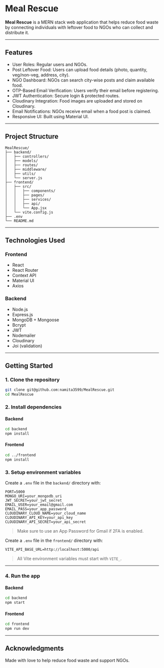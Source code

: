 # Meal Rescue

**Meal Rescue** is a MERN stack web application that helps reduce food waste by connecting individuals with leftover food to NGOs who can collect and distribute it. 

---

## Features

- User Roles: Regular users and NGOs.
- Post Leftover Food: Users can upload food details (photo, quantity, veg/non-veg, address, city).
- NGO Dashboard: NGOs can search city-wise posts and claim available food.
- OTP-Based Email Verification: Users verify their email before registering.
- JWT Authentication: Secure login & protected routes.
- Cloudinary Integration: Food images are uploaded and stored on Cloudinary.
- Email Notifications: NGOs receive email when a food post is claimed.
- Responsive UI: Built using Material UI.

---

## Project Structure

```
MealRescue/
├── backend/
│   ├── controllers/
│   ├── models/
│   ├── routes/
│   ├── middleware/
│   ├── utils/
│   └── server.js
├── frontend/
│   ├── src/
│   │   ├── components/
│   │   ├── pages/
│   │   ├── services/
│   │   ├── api/
│   │   └── App.jsx
│   └── vite.config.js
├── .env
└── README.md
```

---

## Technologies Used

### Frontend
- React
- React Router
- Context API
- Material UI
- Axios

### Backend
- Node.js
- Express.js
- MongoDB + Mongoose
- Bcrypt
- JWT
- Nodemailer
- Cloudinary
- Joi (validation)

---

## Getting Started

### 1. Clone the repository
```bash
git clone git@github.com:namita3599/MealRescue.git
cd MealRescue
```

### 2. Install dependencies

#### Backend
```bash
cd backend
npm install
```

#### Frontend
```bash
cd ../frontend
npm install
```

### 3. Setup environment variables

Create a `.env` file in the `backend/` directory with:

```env
PORT=5000
MONGO_URI=your_mongodb_uri
JWT_SECRET=your_jwt_secret
EMAIL_USER=your_email@gmail.com
EMAIL_PASS=your_app_password
CLOUDINARY_CLOUD_NAME=your_cloud_name
CLOUDINARY_API_KEY=your_api_key
CLOUDINARY_API_SECRET=your_api_secret
```

> Make sure to use an App Password for Gmail if 2FA is enabled.

Create a `.env` file in the `frontend/` directory with:

```env
VITE_API_BASE_URL=http://localhost:5000/api
```

> All Vite environment variables must start with `VITE_`.

---

### 4. Run the app

#### Backend
```bash
cd backend
npm start
```

#### Frontend
```bash
cd frontend
npm run dev
```

---

## Acknowledgments

Made with love to help reduce food waste and support NGOs.
